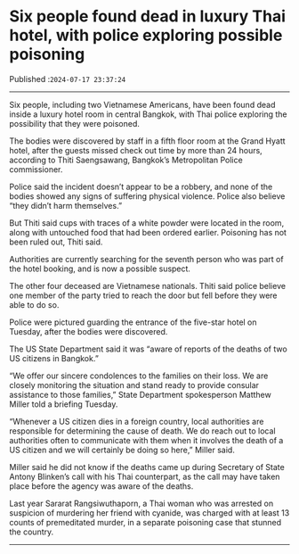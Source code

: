 # Six people found dead in luxury Thai hotel, with police exploring possible poisoning

Published :`2024-07-17 23:37:24`

---

Six people, including two Vietnamese Americans, have been found dead inside a luxury hotel room in central Bangkok, with Thai police exploring the possibility that they were poisoned.

The bodies were discovered by staff in a fifth floor room at the Grand Hyatt hotel, after the guests missed check out time by more than 24 hours, according to Thiti Saengsawang, Bangkok’s Metropolitan Police commissioner.

Police said the incident doesn’t appear to be a robbery, and none of the bodies showed any signs of suffering physical violence. Police also believe “they didn’t harm themselves.”

But Thiti said cups with traces of a white powder were located in the room, along with untouched food that had been ordered earlier. Poisoning has not been ruled out, Thiti said.

Authorities are currently searching for the seventh person who was part of the hotel booking, and is now a possible suspect.

The other four deceased are Vietnamese nationals. Thiti said police believe one member of the party tried to reach the door but fell before they were able to do so.

Police were pictured guarding the entrance of the five-star hotel on Tuesday, after the bodies were discovered.

The US State Department said it was “aware of reports of the deaths of two US citizens in Bangkok.”

“We offer our sincere condolences to the families on their loss. We are closely monitoring the situation and stand ready to provide consular assistance to those families,” State Department spokesperson Matthew Miller told a briefing Tuesday.

“Whenever a US citizen dies in a foreign country, local authorities are responsible for determining the cause of death. We do reach out to local authorities often to communicate with them when it involves the death of a US citizen and we will certainly be doing so here,” Miller said.

Miller said he did not know if the deaths came up during Secretary of State Antony Blinken’s call with his Thai counterpart, as the call may have taken place before the agency was aware of the deaths.

Last year Sararat Rangsiwuthaporn, a Thai woman who was arrested on suspicion of murdering her friend with cyanide, was charged with at least 13 counts of premeditated murder, in a separate poisoning case that stunned the country.

---


